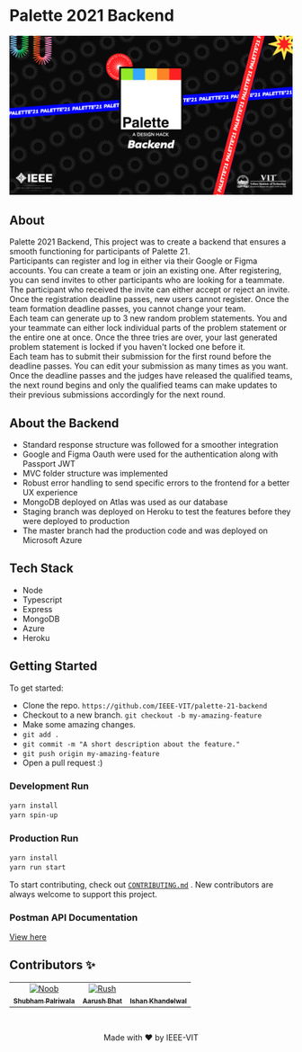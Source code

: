 # Palette 2021 Backend

![Banner](assets/title.png)

## About

Palette 2021 Backend, This project was to create a backend that ensures a smooth functioning for participants of Palette 21.<br/>
Participants can register and log in either via their Google or Figma accounts.
You can create a team or join an existing one. After registering, you can send invites to other participants who are looking for a teammate. The participant who received the invite can either accept or reject an invite.<br/>
Once the registration deadline passes, new users cannot register. Once the team formation deadline passes, you cannot change your team.<br/>
Each team can generate up to 3 new random problem statements. You and your teammate can either lock individual parts of the problem statement or the entire one at once. Once the three tries are over, your last generated problem statement is locked if you haven't locked one before it.<br/>
Each team has to submit their submission for the first round before the deadline passes. You can edit your submission as many times as you want. Once the deadline passes and the judges have released the qualified teams, the next round begins and only the qualified teams can make updates to their previous submissions accordingly for the next round.<br/>

## About the Backend

- Standard response structure was followed for a smoother integration
- Google and Figma Oauth were used for the authentication along with Passport JWT
- MVC folder structure was implemented
- Robust error handling to send specific errors to the frontend for a better UX experience
- MongoDB deployed on Atlas was used as our database
- Staging branch was deployed on Heroku to test the features before they were deployed to production
- The master branch had the production code and was deployed on Microsoft Azure

## Tech Stack

- Node
- Typescript
- Express
- MongoDB
- Azure
- Heroku

## Getting Started

To get started:

- Clone the repo.
  `https://github.com/IEEE-VIT/palette-21-backend`
- Checkout to a new branch.
  `git checkout -b my-amazing-feature`
- Make some amazing changes.
- `git add .`
- `git commit -m "A short description about the feature."`
- `git push origin my-amazing-feature`
- Open a pull request :)

### Development Run

```bash
yarn install
yarn spin-up
```

### Production Run

```bash
yarn install
yarn run start
```

To start contributing, check out [`CONTRIBUTING.md`](https://github.com/IEEE-VIT/palette-21-backend/blob/master/CONTRIBUTING.md) . New contributors are always welcome to support this project.

### Postman API Documentation

[View here](https://www.getpostman.com/collections/ae244bba41f8af75dba2)

## Contributors ✨

<table>
	<tr>
		<td align="center">
			<a href="https://github.com/ShubhamPalriwala"><img src="https://avatars.githubusercontent.com/ShubhamPalriwala" width="100px;" alt="Noob"/><br /><sub><b>Shubham Palriwala</b></sub></a>
		</td>
    	<td align="center">
    		<a href="https://github.com/r-ush"><img src="https://avatars.githubusercontent.com/r-ush" width="100px;" alt="Rush"/><br /><sub><b>Aarush Bhat</b></sub></a>
    	</td>
    	<td align="center">
    		<a href="https://github.com/ishan-001"><img src="https://avatars.githubusercontent.com/ishan-001" width="100px;" alt=""/><br /><sub><b>Ishan Khandelwal</b></sub></a>
    	</td>
    </tr>

</table>

<br />

<p align="center">Made with ❤ by IEEE-VIT</p>
